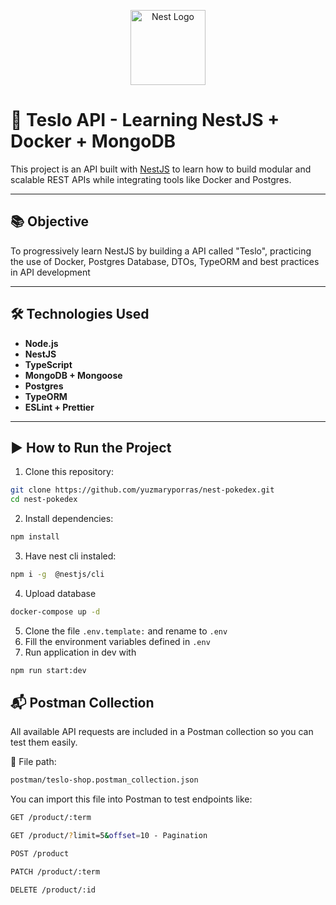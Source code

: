 <p align="center">
  <a href="http://nestjs.com/" target="blank"><img src="https://nestjs.com/img/logo-small.svg" width="120" alt="Nest Logo" /></a>
</p>

# 🔴 Teslo API - Learning NestJS + Docker + MongoDB

This project is an API built with [NestJS](https://nestjs.com/) to learn how to build modular and scalable REST APIs while integrating tools like Docker and Postgres.

---

## 📚 Objective

To progressively learn NestJS by building a API called "Teslo", practicing the use of Docker, Postgres Database, DTOs, TypeORM and best practices in API development

---


## 🛠️ Technologies Used

- **Node.js**
- **NestJS**
- **TypeScript**
- **MongoDB + Mongoose**
- **Postgres**
- **TypeORM**
- **ESLint + Prettier**

---


## ▶️ How to Run the Project

1. Clone this repository:

  ```bash
  git clone https://github.com/yuzmaryporras/nest-pokedex.git
  cd nest-pokedex
  ```

2. Install dependencies:

  ```bash
  npm install
  ```

3. Have nest cli instaled:

  ```bash
  npm i -g  @nestjs/cli
  ```

4. Upload database

  ```bash
  docker-compose up -d
  ``` 

5. Clone the file ```.env.template:```  and rename to ```.env```
6. Fill the environment variables defined in ```.env```
7. Run application in dev with

  ```bash
  npm run start:dev
  ``` 


## 📬 Postman Collection

All available API requests are included in a Postman collection so you can test them easily.

📁 File path:

```bash
postman/teslo-shop.postman_collection.json
```

You can import this file into Postman to test endpoints like:

```bash
GET /product/:term

GET /product/?limit=5&offset=10 - Pagination

POST /product

PATCH /product/:term

DELETE /product/:id
